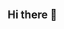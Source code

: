 ## Hi there 👋

<!--
**Dec-Ta/dec-ta** is a ✨ _special_ ✨ repository because its `README.md` (this file) appears on your GitHub profile.

I'm a blue teamer, constant learner, and SIEM enthusiast.

- 😄 I enjoy working with:
<div display="flex">
  <img src="https://img.shields.io/badge/splunk%3E-Green" alt="Splunk"/>
  <img src="https://img.shields.io/badge/Elastic-blue" alt="Elastic"/>
</div>

- 🔭 I’m currently working on ...
- My home lab 
- Open Source Detection Analytics
- Bachelors of Science in Cybersecurity & Information Assurance

- 🌱 I’m currently learning ...
<div display="flex">
  <img src="https://img.shields.io/badge/NoName-API_Security-black" alt="NoName API Security"/>
  <img src="https://img.shields.io/badge/Tines-Automation-purple" alt="Tines"/>
  <img src="https://img.shields.io/badge/AWS-Cloud-blue" alt="AWS"/>
</div>

- 📫 How to reach me: 
<div display="flex">
  <a href="https://www.linkedin.com/in/taylor-decicco/">
    <img src="https://img.shields.io/badge/linkedin-%230077B5.svg?style=for-the-badge&logo=linkedin&logoColor=white" alt="LinkedIn"/>
  </a>
  <a href="https://tryhackme.com/p/Decta013">
    <img src="https://img.shields.io/badge/TryHackMe-%230077B5.svg?style=for-the-badge&logo=tryhackme&logoColor=white" alt="TryHackMe"/>
  </a>
</div>

-->
